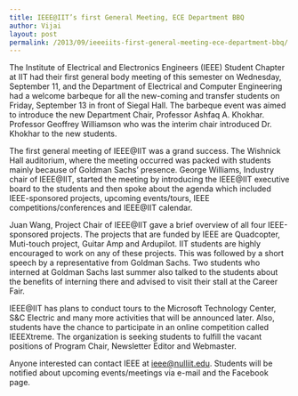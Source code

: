 ```yaml
---
title: IEEE@IIT’s first General Meeting, ECE Department BBQ
author: Vijai
layout: post
permalink: /2013/09/ieeeiits-first-general-meeting-ece-department-bbq/
---
```


The Institute of Electrical and Electronics Engineers (IEEE) Student Chapter at IIT had their first general body meeting of this semester on Wednesday, September 11, and the Department of Electrical and Computer Engineering had a welcome barbeque for all the new-coming and transfer students on Friday, September 13 in front of Siegal Hall. The barbeque event was aimed to introduce the new Department Chair, Professor Ashfaq A. Khokhar. Professor Geoffrey Williamson who was the interim chair introduced Dr. Khokhar to the new students.

The first general meeting of IEEE@IIT was a grand success. The Wishnick Hall auditorium, where the meeting occurred was packed with students mainly because of Goldman Sachs’ presence. George Williams, Industry chair of IEEE@IIT, started the meeting by introducing the IEEE@IIT executive board to the students and then spoke about the agenda which included IEEE-sponsored projects, upcoming events/tours, IEEE competitions/conferences and IEEE@IIT calendar.

Juan Wang, Project Chair of IEEE@IIT gave a brief overview of all four IEEE-sponsored projects. The projects that are funded by IEEE are Quadcopter, Muti-touch project, Guitar Amp and Ardupilot. IIT students are highly encouraged to work on any of these projects. This was followed by a short speech by a representative from Goldman Sachs. Two students who interned at Goldman Sachs last summer also talked to the students about the benefits of interning there and advised to visit their stall at the Career Fair.

IEEE@IIT has plans to conduct tours to the Microsoft Technology Center, S&C Electric and many more activities that will be announced later. Also, students have the chance to participate in an online competition called IEEEXtreme. The organization is seeking students to fulfill the vacant positions of Program Chair, Newsletter Editor and Webmaster.

Anyone interested can contact IEEE at [&#x69;&#x65;&#x65;&#x65;&#x40;<span class="oe_displaynone">null</span>&#x69;&#x69;&#x74;&#x2e;&#x65;&#x64;&#x75;](mailto:&#x69;&#x65;&#x65;&#x65;&#x40;&#x69;&#x69;&#x74;&#x2e;&#x65;&#x64;&#x75). Students will be notified about upcoming events/meetings via e-mail and the Facebook page.
